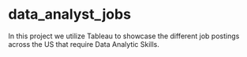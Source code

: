 # data_analyst_jobs
In this project we utilize Tableau to showcase the different job postings across the US that require Data Analytic Skills.
